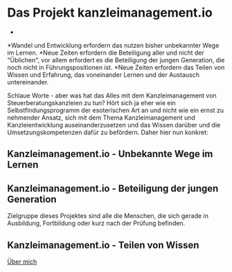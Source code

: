# Das Projekt kanzleimanagement.io

*
*Wandel und Entwicklung erfordern das nutzen bisher unbekannter Wege im Lernen.
*Neue Zeiten erfordern die Beteiligung aller und nicht der "Üblichen", vor allem erfordert es die Beteiligung der jungen Generation, die noch nicht in Führungspositionen ist.
*Neue Zeiten erfordern das Teilen von Wissen und Erfahrung, das voneinander Lernen und der Austausch untereinander.

Schlaue Worte - aber was hat das Alles mit dem Kanzleimanagement von Steuerberatungskanzleien zu tun? Hört sich ja eher wie ein Selbstfindungsprogramm der esoterischen Art an und nicht wie ein ernst zu nehmender Ansatz, sich mit dem Thema Kanzleimanagement und Kanzleientwicklung auseinanderzusetzen und das Wissen darüber und die Umsetzungskompetenzen dafür zu befördern. Daher hier nun konkret:


## Kanzleimanagement.io - Unbekannte Wege im Lernen

## Kanzleimanagement.io - Beteiligung der jungen Generation
Zielgruppe dieses Projektes sind alle die Menschen, die sich gerade in Ausbildung, Fortbildung oder kurz nach der Prüfung befinden. 

## Kanzleimanagement.io - Teilen von Wissen


[Über mich](README)


